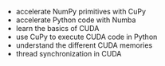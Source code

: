 - accelerate NumPy primitives with CuPy
- accelerate Python code with Numba
- learn the basics of CUDA
- use CuPy to execute CUDA code in Python
- understand the different CUDA memories
- thread synchronization in CUDA
